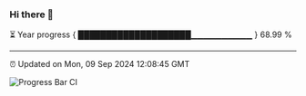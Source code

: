 ### Hi there 👋

⏳ Year progress { ████████████████████▁▁▁▁▁▁▁▁▁▁ } 68.99 %

---

⏰ Updated on Mon, 09 Sep 2024 12:08:45 GMT

![Progress Bar CI](https://github.com/liununu/liununu/workflows/Progress%20Bar%20CI/badge.svg)
